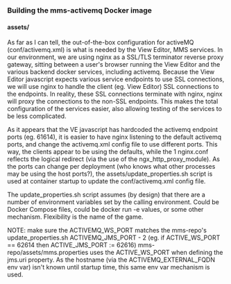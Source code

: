 ### Building the mms-activemq Docker image

#### assets/

As far as I can tell, the out-of-the-box configuration for 
activeMQ (conf/activemq.xml) is what is needed by the View Editor,
MMS services.
In our environment, we are using nginx as a SSL/TLS terminator 
reverse proxy gateway, sitting between a user's browser running the 
View Editor and the various backend docker services, including
activemq. Because the View Editor javascript expects various service
endpoints to use SSL connections, we will use nginx to handle the client
(eg. View Editor) SSL connections to the endpoints. In reality,
these SSL connections terminate with nginx, nginx will proxy the
connections to the non-SSL endpoints. This makes the total 
configuration of the services easier, also allowing testing of the
services to be less complicated.

As it appears that the VE javascript has hardcoded the activemq
endpoint ports (eg. 61614), it is easier to have nginx listening
to the default activemq ports, and change the activemq.xml config file 
to use different ports. This way, the clients appear to be using 
the defaults, while the 1 nginx.conf reflects the logical redirect
 (via the use of the ngx_http_proxy_module).
 As the ports can change per deployment (who knows what other 
 processes may be using the host ports?), the assets/update_properties.sh
 script is used at container startup to update the conf/activemq.xml 
 config file.
 
 The update_properties.sh script assumes (by design) that there are a number
 of environment variables set by the calling environment. Could be Docker Compose files,
 could be docker run -e values, or some other mechanism. Flexibility is the
 name of the game.

NOTE: make sure the ACTIVEMQ_WS_PORT matches the mms-repo's update_properties.sh
ACTIVEMQ_JMS_PORT - 2 (eg. if ACTIVE_WS_PORT == 62614 then ACTIVE_JMS_PORT := 62616)
mms-repo/assets/mms.properties uses the ACTIVE_WS_PORT when defining the 
jms.uri property.  As the hostname (via the ACTIVEMQ_EXTERNAL_FQDN env var) isn't
known until startup time, this same env var mechanism is used.

